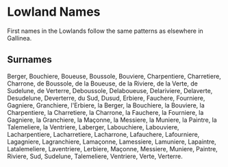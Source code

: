 # Lowland Names

First names in the Lowlands follow the same patterns as elsewhere in Gallinea.

## Surnames

Berger, Bouchiere, Boueuse, Boussole, Bouviere, Charpentiere, Charretiere, Charrone, de Boussole, de la Boueuse, de la Riviere, de la Verte, de Sudelune, de Verterre,
Deboussole, Delaboueuse, Delariviere, Delaverte, Desudelune, Deverterre, du Sud, Dusud, Erbiere, Fauchere, Fourniere, Gagniere, Granchiere, l'Erbiere, la Berger,
la Bouchiere, la Bouviere, la Charpentiere, la Charretiere, la Charrone, la Fauchere, la Fourniere, la Gagniere, la Granchiere, la Maçonne, la Messiere, la Muniere,
la Paintre, la Talemeliere, la Ventriere, Laberger, Labouchiere, Labouviere, Lacharpentiere, Lacharretiere, Lacharrone, Lafauchere, Lafourniere, Lagagniere, Lagranchiere,
Lamaçonne, Lamessiere, Lamuniere, Lapaintre, Latalemeliere, Laventriere, Lerbiere, Maçonne, Messiere, Muniere, Paintre, Riviere, Sud, Sudelune, Talemeliere,
Ventriere, Verte, Verterre.

